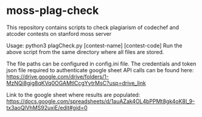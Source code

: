 # moss-plag-check
This repository contains scripts to check plagiarism of codechef and atcoder contests on stanford moss server

Usage:
python3 plagCheck.py [contest-name] [contest-code]
Run the above script from the same directory where all files are stored.

The file paths can be configured in config.ini file.
The credentials and token json file required to authenticate google sheet API calls can be found here: https://drive.google.com/drive/folders/1-MzNQi8gig8qKVq0OGAMtlCcgYytrMsC?usp=drive_link

Link to the google sheet where results are populated: https://docs.google.com/spreadsheets/d/1auAZak4OL4bPPMt8gk4oK8I_9-tx3aoQlVhMS92uxiE/edit#gid=0

